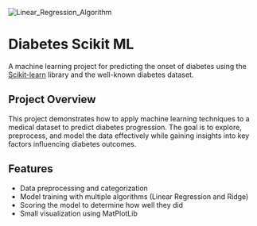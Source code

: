![Linear_Regression_Algorithm](https://github.com/user-attachments/assets/77abd1e0-31af-4a51-a8d4-1f21c116b695)

# Diabetes Scikit ML

A machine learning project for predicting the onset of diabetes using the [Scikit-learn](https://scikit-learn.org/) library and the well-known diabetes dataset.

## Project Overview

This project demonstrates how to apply machine learning techniques to a medical dataset to predict diabetes progression. The goal is to explore, preprocess, and model the data effectively while gaining insights into key factors influencing diabetes outcomes.

## Features

- Data preprocessing and categorization
- Model training with multiple algorithms (Linear Regression and Ridge)
- Scoring the model to determine how well they did
- Small visualization using MatPlotLib

